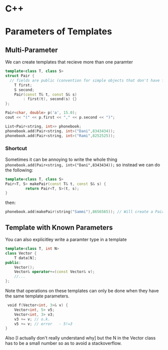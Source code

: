 # C++
#  Parameters of Templates

## Multi-Parameter

We can create templates that recieve more than one paramter

```cpp
template<class T, class S>
struct Pair {
  // fields are public (convention for simple objects that don't have functionality)
	T first;
	S second;
	Pair(const T& t, const S& s)
		: first(t), second(s) {}
};
```
```cpp
Pair<char, double> p('a', 15.0);
cout << "(" << p.first << "," << p.second << ")";

List<Pair<string, int>> phonebook;
phonebook.add(Pair<string, int>("Dani",8343434));
phonebook.add(Pair<string, int>("Rami",8252525));
```
### Shortcut

Sometimes it can be annoying to write the whole thing ```phonebook.add(Pair<string, int>("Dani",8343434));``` so instead we can do the following:

```cpp
template<class T, class S>
Pair<T, S> makePair(const T& t, const S& s) {
         return Pair<T, S>(t, s);
}
```
then:
```cpp
phonebook.add(makePair(string("Sammi"),8656565)); // Will create a Pair<string, int> and add it to the phonebook
```

## Template with Known Parameters

You can also explicitley write a paramter type in a template

```cpp
template<class T, int N>
class Vector {
	T data[N];
public:
	Vector();
	Vector& operator+=(const Vector& v);
	//...
};
```
Note that operations on these templates can only be done when they have the same template parameters.
```cpp
 void f(Vector<int, 3>& v) {
	Vector<int, 5> v5;
	Vector<int, 3> v3;
	v3 += v; // o.k.
	v5 += v; // error	- 5!=3
}
```
Also [I actually don't really understand why] but the N in the Vector class has to be a small number so as to avoid a stackoverflow.
